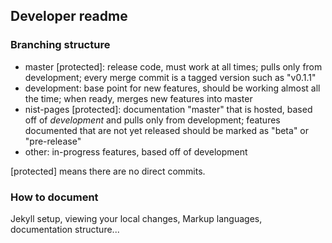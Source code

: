 ## Developer readme
### Branching structure
- master [protected]: release code, must work at all times; pulls only from development; every merge commit is a tagged version such as "v0.1.1"
- development: base point for new features, should be working almost all the time; when ready, merges new features into master
- nist-pages [protected]: documentation "master" that is hosted, based off of *development* and pulls only from development; features documented that are not yet released should be marked as "beta" or "pre-release"
- other: in-progress features, based off of development

[protected] means there are no direct commits.

### How to document
Jekyll setup, viewing your local changes, Markup languages, documentation structure...
